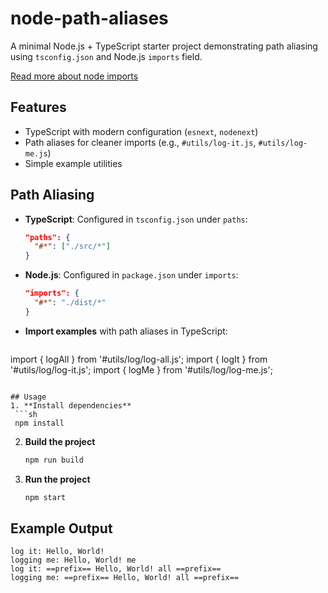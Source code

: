 # node-path-aliases

A minimal Node.js + TypeScript starter project demonstrating path aliasing using `tsconfig.json` and Node.js `imports` field.

[Read more about node imports](https://nodejs.org/api/packages.html#imports)

## Features
- TypeScript with modern configuration (`esnext`, `nodenext`)
- Path aliases for cleaner imports (e.g., `#utils/log-it.js`, `#utils/log-me.js`)
- Simple example utilities

## Path Aliasing
- **TypeScript**: Configured in `tsconfig.json` under `paths`:
  ```json
  "paths": {
    "#*": ["./src/*"]
  }
  ```
- **Node.js**: Configured in `package.json` under `imports`:
  ```json
  "imports": {
    "#*": "./dist/*"
  }
  ```
- **Import examples** with path aliases in TypeScript:
  ```ts
import { logAll } from '#utils/log/log-all.js';
import { logIt } from '#utils/log/log-it.js';
import { logMe } from '#utils/log/log-me.js';
  ```

## Usage
1. **Install dependencies**
   ```sh
   npm install
   ```
2. **Build the project**
   ```sh
   npm run build
   ```
3. **Run the project**
   ```sh
   npm start
   ```

## Example Output
```
log it: Hello, World!
logging me: Hello, World! me
log it: ==prefix== Hello, World! all ==prefix==
logging me: ==prefix== Hello, World! all ==prefix==
```

